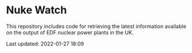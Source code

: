 # Nuke Watch

This repository includes code for retrieving the latest information available on the output of EDF nuclear power plants in the UK.

Last updated: 2022-01-27 18:09